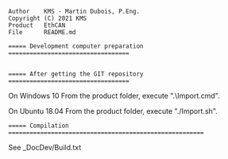 
	Author    KMS - Martin Dubois, P.Eng.
	Copyright (C) 2021 KMS
	Product   EthCAN
	File      README.md

    ===== Development computer preparation ==================================


    ===== After getting the GIT repository ==================================

On Windows 10
	From the product folder, execute ".\Import.cmd".

On Ubuntu 18.04
	From the product folder, execute "./Import.sh".

    ===== Compilation =======================================================

See _DocDev/Build.txt
